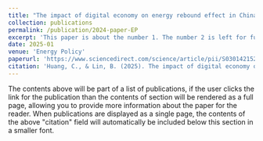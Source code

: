 ```yaml
---
title: "The impact of digital economy on energy rebound effect in China: A stochastic energy demand frontier approach"
collection: publications
permalink: /publication/2024-paper-EP
excerpt: 'This paper is about the number 1. The number 2 is left for future work.'
date: 2025-01
venue: 'Energy Policy'
paperurl: 'https://www.sciencedirect.com/science/article/pii/S0301421524004385'
citation: 'Huang, C., & Lin, B. (2025). The impact of digital economy on energy rebound effect in China: A stochastic energy demand frontier approach. Energy Policy, 196, 114418. https://doi.org/10.1016/j.enpol.2024.114418'
---
```


The contents above will be part of a list of publications, if the user clicks the link for the publication than the contents of section will be rendered as a full page, allowing you to provide more information about the paper for the reader. When publications are displayed as a single page, the contents of the above "citation" field will automatically be included below this section in a smaller font.
